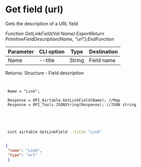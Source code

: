 ﻿---
sidebar_position: 10
---

# Get field (url)
 Gets the description of a URL field


*Function GetLinkField(Val Name) ExportReturn PrimitiveFieldDescription(Name, "url");EndFunction*

 | Parameter | CLI option | Type | Destination |
 |-|-|-|-|
 | Name | --title | String | Field name |

 
 Returns: Structure - Field description

```bsl title="Code example"
	
 
 Name = "Link";
 
 Response = OPI_Airtable.GetLinkField(Name); //Map
 Response = OPI_Tools.JSONString(Response); //JSON string
 

	
```

```sh title="CLI command example"
 
 oint airtable GetLinkField --title "Link"

```


```json title="Result"

{
 "name": "Link",
 "type": "url"
 }

```
